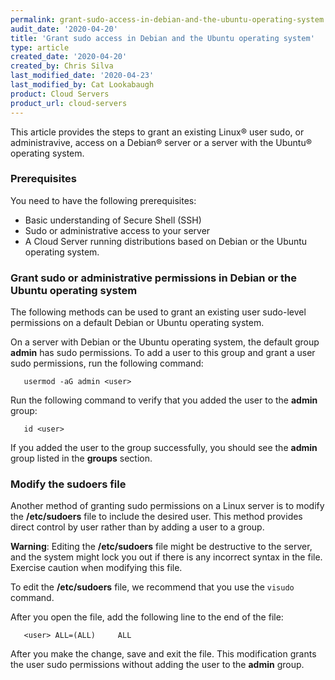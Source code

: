 ```yaml
---
permalink: grant-sudo-access-in-debian-and-the-ubuntu-operating-system
audit_date: '2020-04-20'
title: 'Grant sudo access in Debian and the Ubuntu operating system'
type: article
created_date: '2020-04-20'
created_by: Chris Silva
last_modified_date: '2020-04-23'
last_modified_by: Cat Lookabaugh
product: Cloud Servers
product_url: cloud-servers
---
```


This article provides the steps to grant an existing Linux&reg; user sudo, or administravive, access on
a Debian&reg; server or a server with the Ubuntu&reg; operating system. 


### Prerequisites

You need to have the following prerequisites:

- Basic understanding of Secure Shell (SSH)
- Sudo or administrative access to your server
- A Cloud Server running distributions based on Debian or the Ubuntu operating system.


### Grant sudo or administrative permissions in Debian or the Ubuntu operating system

The following methods can be used to grant an existing user sudo-level permissions on a default Debian
or Ubuntu operating system.

On a server with Debian or the Ubuntu operating system, the default group **admin** has sudo
permissions. To add a user to this group and grant a user sudo permissions, run the following command:

       usermod -aG admin <user>

Run the following command to verify that you added the user to the **admin** group:

       id <user> 

If you added the user to the group successfully, you should see the **admin** group listed in the **groups** section.

### Modify the sudoers file

Another method of granting sudo permissions on a Linux server is to modify the **/etc/sudoers**
file to include the desired user. This method provides direct control by user rather than by adding
a user to a group. 

**Warning**: Editing the **/etc/sudoers** file might be destructive to the server, and the system might
lock you out if there is any incorrect syntax in the file. Exercise caution when modifying this file. 

To edit the **/etc/sudoers** file, we recommend that you use the `visudo` command. 

After you open the file, add the following line to the end of the file:

       <user> ALL=(ALL)		ALL

After you make the change, save and exit the file. This modification grants the user sudo permissions
without adding the user to the **admin** group.  
